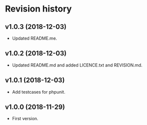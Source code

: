 Revision history
=================================

v1.0.3 (2018-12-03)
---------------------------------

* Updated README.me.



v1.0.2 (2018-12-03)
---------------------------------

* Updated README.md and added LICENCE.txt and REVISION.md.



v1.0.1 (2018-12-03)
---------------------------------

* Add testcases for phpunit.



v1.0.0 (2018-11-29)
---------------------------------

* First version.
